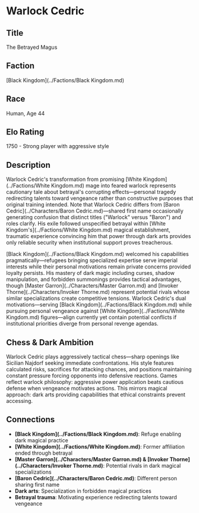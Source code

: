<!-- Expanded by AI: 2025-10-13 -->

# Warlock Cedric

## Title
The Betrayed Magus

## Faction
[Black Kingdom](../Factions/Black Kingdom.md)

## Race
Human, Age 44

## Elo Rating
1750 - Strong player with aggressive style

## Description

Warlock Cedric's transformation from promising [White Kingdom](../Factions/White Kingdom.md) mage into feared warlock represents cautionary tale about betrayal's corrupting effects—personal tragedy redirecting talents toward vengeance rather than constructive purposes that original training intended. Note that Warlock Cedric differs from [Baron Cedric](../Characters/Baron Cedric.md)—shared first name occasionally generating confusion that distinct titles ("Warlock" versus "Baron") and roles clarify. His exile followed unspecified betrayal within [White Kingdom's](../Factions/White Kingdom.md) magical establishment, traumatic experience convincing him that power through dark arts provides only reliable security when institutional support proves treacherous.

[Black Kingdom](../Factions/Black Kingdom.md) welcomed his capabilities pragmatically—refugees bringing specialized expertise serve imperial interests while their personal motivations remain private concerns provided loyalty persists. His mastery of dark magic including curses, shadow manipulation, and forbidden summonings provides tactical advantages, though [Master Garron](../Characters/Master Garron.md) and [Invoker Thorne](../Characters/Invoker Thorne.md) represent potential rivals whose similar specializations create competitive tensions. Warlock Cedric's dual motivations—serving [Black Kingdom](../Factions/Black Kingdom.md) while pursuing personal vengeance against [White Kingdom](../Factions/White Kingdom.md) figures—align currently yet contain potential conflicts if institutional priorities diverge from personal revenge agendas.

## Chess & Dark Ambition

Warlock Cedric plays aggressively tactical chess—sharp openings like Sicilian Najdorf seeking immediate confrontations. His style features calculated risks, sacrifices for attacking chances, and positions maintaining constant pressure forcing opponents into defensive reactions. Games reflect warlock philosophy: aggressive power application beats cautious defense when vengeance motivates actions. This mirrors magical approach: dark arts providing capabilities that ethical constraints prevent accessing.

## Connections

- **[Black Kingdom](../Factions/Black Kingdom.md)**: Refuge enabling dark magical practice
- **[White Kingdom](../Factions/White Kingdom.md)**: Former affiliation ended through betrayal
- **[Master Garron](../Characters/Master Garron.md) & [Invoker Thorne](../Characters/Invoker Thorne.md)**: Potential rivals in dark magical specializations
- **[Baron Cedric](../Characters/Baron Cedric.md)**: Different person sharing first name
- **Dark arts**: Specialization in forbidden magical practices
- **Betrayal trauma**: Motivating experience redirecting talents toward vengeance
